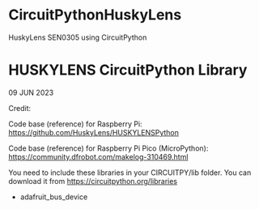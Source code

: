 # CircuitPythonHuskyLens
HuskyLens SEN0305 using CircuitPython

# HUSKYLENS CircuitPython Library
09 JUN 2023

Credit:

Code base (reference) for Raspberry Pi:
https://github.com/HuskyLens/HUSKYLENSPython
 
Code base (reference) for Raspberry Pi Pico (MicroPython):
https://community.dfrobot.com/makelog-310469.html

You need to include these libraries in your CIRCUITPY/lib folder. You can download it from https://circuitpython.org/libraries
- adafruit_bus_device
